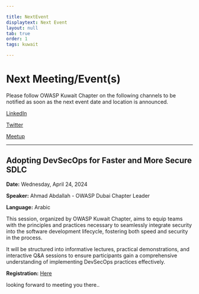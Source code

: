 ```yaml
---

title: NextEvent
displaytext: Next Event
layout: null
tab: true
order: 1
tags: kuwait

---
```


# Next Meeting/Event(s)

Please follow OWASP Kuwait Chapter on the following channels to be notified as soon as the next event date and location is announced.

[LinkedIn](https://www.linkedin.com/company/owasp-kuwait-chapter/)

[Twitter](https://twitter.com/OWASPKuwait)

[Meetup](https://www.meetup.com/OWASP-Kuwait-City-Chapter/)

---

## Adopting DevSecOps for Faster and More Secure SDLC

**Date:** Wednesday, April 24, 2024

**Speaker:** Ahmad Abdallah - OWASP Dubai Chapter Leader

**Language:** Arabic

This session, organized by OWASP Kuwait Chapter, aims to equip teams with the principles and practices necessary to seamlessly integrate security into the software development lifecycle, fostering both speed and security in the process.

It will be structured into informative lectures, practical demonstrations, and interactive Q&A sessions to ensure participants gain a comprehensive understanding of implementing DevSecOps practices effectively.

**Registration:** [Here](https://www.linkedin.com/events/adoptingdevsecopsforfasterandmo7187830867430424576/)

looking forward to meeting you there..
